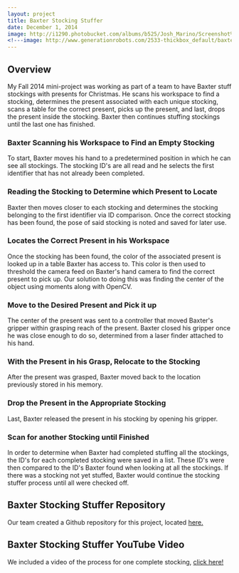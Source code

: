 ```yaml
---
layout: project
title: Baxter Stocking Stuffer
date: December 1, 2014
image: http://i1290.photobucket.com/albums/b525/Josh_Marino/Screenshot%20from%20Baxter_Stocking_Stuffer%20copy_zpsxvcuygm0.png
<!---image: http://www.generationrobots.com/2533-thickbox_default/baxter-robot-research-prototype.jpg--->
---
```


## Overview
My Fall 2014 mini-project was working as part of a team to have Baxter stuff stockings with presents for Christmas. He scans his workspace to find a stocking, determines the present associated with each unique stocking, scans a table for the correct present, picks up the present, and last, drops the present inside the stocking. Baxter then continues stuffing stockings until the last one has finished.

### Baxter Scanning his Workspace to Find an Empty Stocking
To start, Baxter moves his hand to a predetermined position in which he can see all stockings. The stocking ID's are all read and he selects the first identifier that has not already been completed. 

### Reading the Stocking to Determine which Present to Locate
Baxter then moves closer to each stocking and determines the stocking belonging to the first identifier via ID comparison. Once the correct stocking has been found, the pose of said stocking is noted and saved for later use.

### Locates the Correct Present in his Workspace
Once the stocking has been found, the color of the associated present is looked up in a table Baxter has access to. This color is then used to threshold the camera feed on Baxter's hand camera to find the correct present to pick up. Our solution to doing this was finding the center of the object using moments along with OpenCV.

### Move to the Desired Present and Pick it up
The center of the present was sent to a controller that moved Baxter's gripper within grasping reach of the present. Baxter closed his gripper once he was close enough to do so, determined from a laser finder attached to his hand.

### With the Present in his Grasp, Relocate to the Stocking
After the present was grasped, Baxter moved back to the location previously stored in his memory.

### Drop the Present in the Appropriate Stocking
Last, Baxter released the present in his stocking by opening his gripper.

### Scan for another Stocking until Finished
In order to determine when Baxter had completed stuffing all the stockings, the ID's for each completed stocking were saved in a list. These ID's were then compared to the ID's Baxter found when looking at all the stockings. If there was a stocking not yet stuffed, Baxter would continue the stocking stuffer process until all were checked off.


## Baxter Stocking Stuffer Repository
Our team created a Github repository for this project, located [here.](https://github.com/ChuChuIgbokwe/ME495-Final-Project-Baxter-Stocking-Stuffer)

## Baxter Stocking Stuffer YouTube Video
We included a video of the process for one complete stocking, [click here!](http://vimeo.com/114372776)

